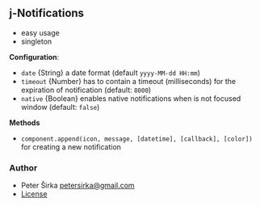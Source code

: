 ## j-Notifications

- easy usage
- singleton

__Configuration__:

- `date` {String} a date format (default `yyyy-MM-dd HH:mm`)
- `timeout` {Number} has to contain a timeout (milliseconds) for the expiration of notification (default: `8000`)
- `native` {Boolean} enables native notifications when is not focused window (default: `false`)

__Methods__
- `component.append(icon, message, [datetime], [callback], [color])` for creating a new notification

### Author

- Peter Širka <petersirka@gmail.com>
- [License](https://www.totaljs.com/license/)